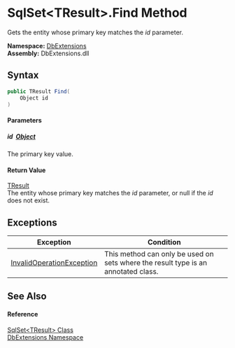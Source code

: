SqlSet&lt;TResult>.Find Method
==============================
Gets the entity whose primary key matches the *id* parameter.
  
**Namespace:** [DbExtensions][1]  
**Assembly:** DbExtensions.dll

Syntax
------

```csharp
public TResult Find(
	Object id
)
```

#### Parameters

##### *id*  [Object][2]
The primary key value.

#### Return Value
[TResult][3]  
 The entity whose primary key matches the *id* parameter, or null if the *id* does not exist.

Exceptions
----------

| Exception                      | Condition                                                                         |
| ------------------------------ | --------------------------------------------------------------------------------- |
| [InvalidOperationException][4] | This method can only be used on sets where the result type is an annotated class. |


See Also
--------

#### Reference
[SqlSet&lt;TResult> Class][3]  
[DbExtensions Namespace][1]  

[1]: ../README.md
[2]: https://learn.microsoft.com/dotnet/api/system.object
[3]: README.md
[4]: https://learn.microsoft.com/dotnet/api/system.invalidoperationexception